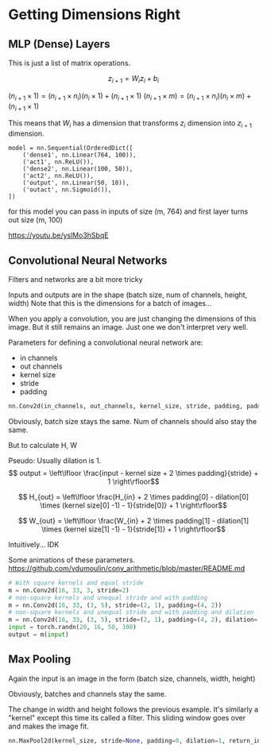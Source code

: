 

# Getting Dimensions Right

## MLP (Dense) Layers
This is just a list of matrix operations.

$$z_{i+1} = W_i z_i + b_i$$

$(n_{i+1} \times 1) = (n_{i+1} \times n_i) (n_i \times 1) + (n_{i+1} \times 1)$
$(n_{i+1} \times m) = (n_{i+1} \times n_i) (n_i \times m) + (n_{i+1} \times 1)$

This means that $W_i$ has a dimension that transforms $z_i$ dimension into $z_{i+1}$ dimension.


```
model = nn.Sequential(OrderedDict([
    ('dense1', nn.Linear(764, 100)),
    ('act1', nn.ReLU()),
    ('dense2', nn.Linear(100, 50)),
    ('act2', nn.ReLU()),
    ('output', nn.Linear(50, 10)),
    ('outact', nn.Sigmoid()),
])
```

for this model you can pass in inputs of size (m, 764) and first layer turns out size (m, 100)



https://youtu.be/yslMo3hSbqE

## Convolutional Neural Networks
Filters and networks are a bit more tricky

Inputs and outputs are in the shape (batch size, num of channels, height, width)
Note that this is the dimensions for a batch of images...

When you apply a convolution, you are just changing the dimensions of this image. But it still remains an image. Just one we don't interpret very well.

Parameters for defining a convolutional neural network are:
- in channels
- out channels
- kernel size
- stride
- padding

```py
nn.Conv2d(in_channels, out_channels, kernel_size, stride, padding, padding_mode, dilation, groups, bias)
```

Obviously, batch size stays the same.
Num of channels should also stay the same.

But to calculate H, W

Pseudo:
Usually dilation is 1.
$$ output = \left\lfloor \frac{input - kernel size + 2 \times padding}{stride} + 1 \right\rfloor$$


$$ H_{out} = \left\lfloor \frac{H_{in} + 2 \times padding[0] - dilation[0] \times (kernel size[0] -1) - 1}{stride[0]} + 1 \right\rfloor$$

$$ W_{out} = \left\lfloor \frac{W_{in} + 2 \times padding[1] - dilation[1] \times (kernel size[1] -1) - 1}{stride[1]} + 1 \right\rfloor$$

Intuitively...
IDK

Some animations of these parameters.
https://github.com/vdumoulin/conv_arithmetic/blob/master/README.md

```py
# With square kernels and equal stride
m = nn.Conv2d(16, 33, 3, stride=2)
# non-square kernels and unequal stride and with padding
m = nn.Conv2d(16, 33, (3, 5), stride=(2, 1), padding=(4, 2))
# non-square kernels and unequal stride and with padding and dilation
m = nn.Conv2d(16, 33, (3, 5), stride=(2, 1), padding=(4, 2), dilation=(3, 1))
input = torch.randn(20, 16, 50, 100)
output = m(input)
```

## Max Pooling 
Again the input is an image in the form (batch size, channels, width, height)


Obviously, batches and channels stay the same.

The change in width and height follows the previous example. It's similarly a "kernel" except this time its called a filter. This sliding window goes over and makes the image fit.

```py
nn.MaxPool2d(kernel_size, stride=None, padding=0, dilation=1, return_indices=False, ceil_mode=False)
```

